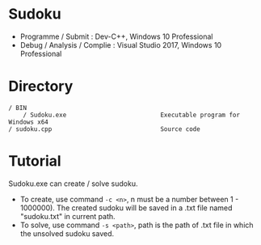 # Sudoku
- Programme / Submit : Dev-C++, Windows 10 Professional
- Debug / Analysis / Complie : Visual Studio 2017, Windows 10 Professional
# Directory
```
/ BIN
    / Sudoku.exe                          Executable program for Windows x64
/ sudoku.cpp                              Source code
```
# Tutorial
Sudoku.exe can create / solve sudoku.
- To create, use command `-c <n>`, n must be a number between 1 - 1000000). The created sudoku will be saved in a .txt file named "sudoku.txt" in current path.
- To solve, use command `-s <path>`, path is the path of .txt file in which the unsolved sudoku saved.
